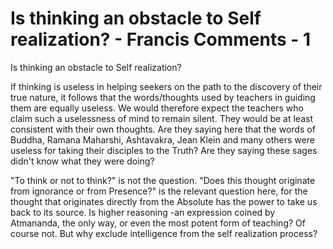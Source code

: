 # Is thinking an obstacle to Self realization? - Francis Comments - 1

Is thinking an obstacle to Self realization?

If thinking is useless in helping seekers on the path to the discovery of their true nature, it follows that the words/thoughts used by teachers in guiding them are equally useless. We would therefore expect the teachers who claim such a uselessness of mind to remain silent. They would be at least consistent with their own thoughts.   Are they saying here that the words of Buddha, Ramana Maharshi, Ashtavakra, Jean Klein and many others were useless for taking their disciples to the Truth? Are they saying these sages didn't know what they were doing? 

 &quot;To think or not to think?&quot;  is not the question. &quot;Does this thought originate from ignorance or from Presence?&quot;  is the relevant question here, for the thought that originates directly from the Absolute has the power to take us back to its source.  Is higher reasoning -an expression coined by Atmananda, the only way, or even the most potent form of teaching?  Of course not. But why exclude intelligence from the self realization process? 

